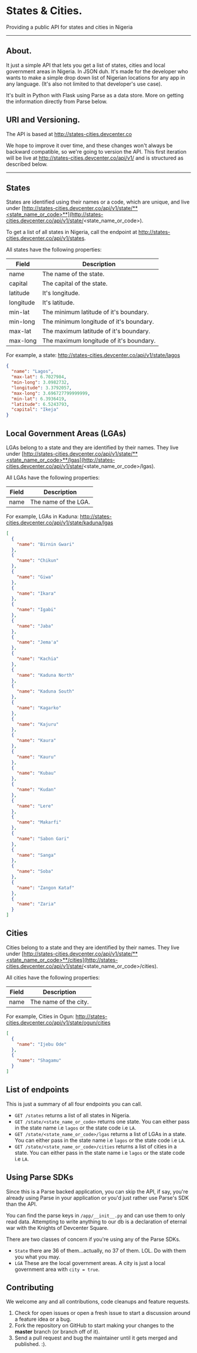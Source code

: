 States & Cities.
===================


Providing a public API for states and cities in Nigeria


----------

About.
-------------

It just a simple API that lets you get a list of states, cities and local government areas in Nigeria. In JSON duh. It's made for the developer who wants to make a simple drop down list of Nigerian locations for any app in any language. (It's also not limited to that developer's use case).

It's built in Python with Flask using Parse as a data store.
More on getting the information directly from Parse below.


URI and Versioning.
-------------

The API is based at http://states-cities.devcenter.co

We hope to improve it over time, and these changes won't always be backward compatible, so we're going to version the API. This first iteration will be live at http://states-cities.devcenter.co/api/v1/ and is structured as described below.


----------


## States

States are identified using their names or a code, which are unique, and live under [http://states-cities.devcenter.co/api/v1/state/**<state_name_or_code>**](http://states-cities.devcenter.co/api/v1/state/<state_name_or_code>).

To get a list of all states in Nigeria, call the endpoint at http://states-cities.devcenter.co/api/v1/states.

All states have the following properties:

Field | Description
------|------------
name | The name of the state.
capital | The capital of the state.
latitude | It's longitude.
longitude | It's latitude.
min-lat | The minimum latitude of it's boundary.
min-long | The minimum longitude of it's boundary.
max-lat | The maximum latitude of it's boundary.
max-long | The maximum longitude of it's boundary.



For example, a state: http://states-cities.devcenter.co/api/v1/state/lagos

```json
{
  "name": "Lagos",
  "max-lat": 6.7027984,
  "min-long": 3.0982732,
  "longitude": 3.3792057,
  "max-long": 3.696727799999999,
  "min-lat": 6.3936419,
  "latitude": 6.5243793,
  "capital": "Ikeja"
}
```



## Local Government Areas (LGAs)

LGAs belong to a state and they are identified by their names. They live under [http://states-cities.devcenter.co/api/v1/state/**<state_name_or_code>**/lgas](http://states-cities.devcenter.co/api/v1/state/<state_name_or_code>/lgas).

All LGAs have the following properties:

Field | Description
------|------------
name | The name of the LGA.

For example, LGAs in Kaduna: http://states-cities.devcenter.co/api/v1/state/kaduna/lgas

```json
[
  {
    "name": "Birnin Gwari"
  },
  {
    "name": "Chikun"
  },
  {
    "name": "Giwa"
  },
  {
    "name": "Ikara"
  },
  {
    "name": "Igabi"
  },
  {
    "name": "Jaba"
  },
  {
    "name": "Jema'a"
  },
  {
    "name": "Kachia"
  },
  {
    "name": "Kaduna North"
  },
  {
    "name": "Kaduna South"
  },
  {
    "name": "Kagarko"
  },
  {
    "name": "Kajuru"
  },
  {
    "name": "Kaura"
  },
  {
    "name": "Kauru"
  },
  {
    "name": "Kubau"
  },
  {
    "name": "Kudan"
  },
  {
    "name": "Lere"
  },
  {
    "name": "Makarfi"
  },
  {
    "name": "Sabon Gari"
  },
  {
    "name": "Sanga"
  },
  {
    "name": "Soba"
  },
  {
    "name": "Zangon Kataf"
  },
  {
    "name": "Zaria"
  }
]
```



## Cities

Cities belong to a state and they are identified by their names. They live under [http://states-cities.devcenter.co/api/v1/state/**<state_name_or_code>**/cities](http://states-cities.devcenter.co/api/v1/state/<state_name_or_code>/cities).

All cities have the following properties:

Field | Description
------|------------
name | The name of the city.

For example, Cities in Ogun: http://states-cities.devcenter.co/api/v1/state/ogun/cities

```json
[
  {
    "name": "Ijebu Ode"
  },
  {
    "name": "Shagamu"
  }
]
```


List of endpoints
-------------

This is just a summary of all four endpoints you can call.
- `GET /states` returns a list of all states in Nigeria.
- `GET /state/<state_name_or_code>` returns one state. You can either pass in the state name i.e `lagos` or the state code i.e `LA`.
- `GET /state/<state_name_or_code>/lgas` returns a list of LGAs in a state. You can either pass in the state name i.e `lagos` or the state code i.e `LA`.
- `GET /state/<state_name_or_code>/cities` returns a list of cities in a state. You can either pass in the state name i.e `lagos` or the state code i.e `LA`.


Using Parse SDKs
--------------------

Since this is a Parse backed application, you can skip the API, if say, you're already using Parse in your application or you'd just rather use Parse's SDK than the API.

You can find the parse keys in `/app/__init__.py` and can use them to only read data. Attempting to write anything to our db is a declaration of eternal war with the Knights of Devcenter Square.

There are two classes of concern if you're using any of the Parse SDKs.
- `State` there are 36 of them...actually, no 37 of them. LOL. Do with them you what you may.
- `LGA` These are the local government areas. A city is just a local government area with `city = true`.


Contributing
--------------------

We welcome any and all contributions, code cleanups and feature requests.

1. Check for open issues or open a fresh issue to start a discussion around a feature idea or a bug.
2. Fork the repository on GitHub to start making your changes to the **master** branch (or branch off of it).
3. Send a pull request and bug the maintainer until it gets merged and published. :).

